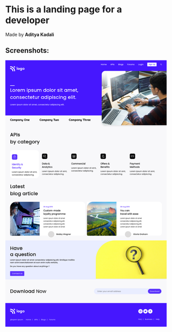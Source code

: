 # This is a landing page for a developer
Made by **Aditya Kadali**

## Screenshots:

![Desktop view](./screenshots/Desktop.png)